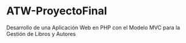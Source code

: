 # ATW-ProyectoFinal
Desarrollo de una Aplicación Web en PHP con el Modelo MVC para la Gestión de Libros y Autores 
